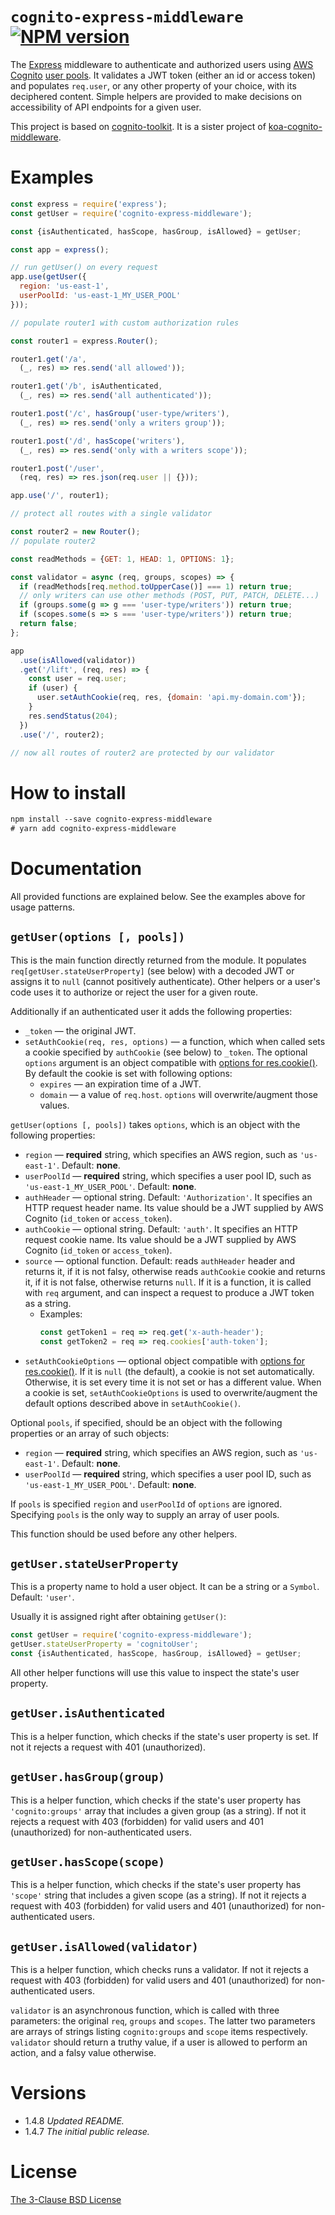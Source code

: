 # `cognito-express-middleware` [![NPM version][npm-img]][npm-url]

[npm-img]: https://img.shields.io/npm/v/cognito-express-middleware.svg
[npm-url]: https://npmjs.org/package/cognito-express-middleware

The [Express](https://expressjs.com/) middleware to authenticate and authorized users using [AWS Cognito](https://aws.amazon.com/cognito/)
[user pools](https://docs.aws.amazon.com/cognito/latest/developerguide/cognito-user-identity-pools.html).
It validates a JWT token (either an id or access token) and populates `req.user`, or any other property of your choice,
with its deciphered content. Simple helpers are provided to make decisions on accessibility of API endpoints for a given user.

This project is based on [cognito-toolkit](https://www.npmjs.com/package/cognito-toolkit). It is a sister project of [koa-cognito-middleware](https://www.npmjs.com/package/koa-cognito-middleware).

# Examples

```js
const express = require('express');
const getUser = require('cognito-express-middleware');

const {isAuthenticated, hasScope, hasGroup, isAllowed} = getUser;

const app = express();

// run getUser() on every request
app.use(getUser({
  region: 'us-east-1',
  userPoolId: 'us-east-1_MY_USER_POOL'
}));

// populate router1 with custom authorization rules

const router1 = express.Router();

router1.get('/a',
  (_, res) => res.send('all allowed'));

router1.get('/b', isAuthenticated,
  (_, res) => res.send('all authenticated'));

router1.post('/c', hasGroup('user-type/writers'),
  (_, res) => res.send('only a writers group'));

router1.post('/d', hasScope('writers'),
  (_, res) => res.send('only with a writers scope'));

router1.post('/user',
  (req, res) => res.json(req.user || {}));

app.use('/', router1);

// protect all routes with a single validator

const router2 = new Router();
// populate router2

const readMethods = {GET: 1, HEAD: 1, OPTIONS: 1};

const validator = async (req, groups, scopes) => {
  if (readMethods[req.method.toUpperCase()] === 1) return true;
  // only writers can use other methods (POST, PUT, PATCH, DELETE...)
  if (groups.some(g => g === 'user-type/writers')) return true;
  if (scopes.some(s => s === 'user-type/writers')) return true;
  return false;
};

app
  .use(isAllowed(validator))
  .get('/lift', (req, res) => {
    const user = req.user;
    if (user) {
      user.setAuthCookie(req, res, {domain: 'api.my-domain.com'});
    }
    res.sendStatus(204);
  })
  .use('/', router2);

// now all routes of router2 are protected by our validator
```

# How to install

```txt
npm install --save cognito-express-middleware
# yarn add cognito-express-middleware
```

# Documentation

All provided functions are explained below. See the examples above for usage patterns.

## `getUser(options [, pools])`

This is the main function directly returned from the module. It populates `req[getUser.stateUserProperty]` (see below)
with a decoded JWT or assigns it to `null` (cannot positively authenticate).
Other helpers or a user's code uses it to authorize or reject the user for a given route.

Additionally if an authenticated user it adds the following properties:

* `_token` &mdash; the original JWT.
* `setAuthCookie(req, res, options)` &mdash; a function, which when called sets a cookie specified by `authCookie` (see below) to `_token`.
  The optional `options` argument is an object compatible with [options for res.cookie()](https://expressjs.com/en/5x/api.html#res.cookie).
  By default the cookie is set with following options:
    * `expires` &mdash; an expiration time of a JWT.
    * `domain` &mdash; a value of `req.host`.
  `options` will overwrite/augment those values.

`getUser(options [, pools])` takes `options`, which is an object with the following properties:

* `region` &mdash; **required** string, which specifies an AWS region, such as `'us-east-1'`. Default: **none**.
* `userPoolId` &mdash; **required** string, which specifies a user pool ID, such as `'us-east-1_MY_USER_POOL'`. Default: **none**.
* `authHeader` &mdash; optional string. Default: `'Authorization'`. It specifies an HTTP request header name. Its value should be a JWT supplied by AWS Cognito (`id_token` or `access_token`).
* `authCookie` &mdash; optional string. Default: `'auth'`. It specifies an HTTP request cookie name. Its value should be a JWT supplied by AWS Cognito (`id_token` or `access_token`).
* `source` &mdash; optional function. Default: reads `authHeader` header and returns it, if it is not falsy, otherwise reads `authCookie` cookie and returns it, if it is not false, otherwise returns `null`.
  If it is a function, it is called with `req` argument, and can inspect a request to produce a JWT token as a string.
    * Examples:
      ```js
      const getToken1 = req => req.get('x-auth-header');
      const getToken2 = req => req.cookies['auth-token'];
      ```
* `setAuthCookieOptions` &mdash; optional object compatible with [options for res.cookie()](https://expressjs.com/en/5x/api.html#res.cookie).
  If it is `null` (the default), a cookie is not set automatically. Otherwise, it is set every time it is not set or has a different value. When a cookie is set,
  `setAuthCookieOptions` is used to overwrite/augment the default options described above in `setAuthCookie()`.

Optional `pools`, if specified, should be an object with the following properties or an array of such objects:

* `region` &mdash; **required** string, which specifies an AWS region, such as `'us-east-1'`. Default: **none**.
* `userPoolId` &mdash; **required** string, which specifies a user pool ID, such as `'us-east-1_MY_USER_POOL'`. Default: **none**.

If `pools` is specified `region` and `userPoolId` of `options` are ignored. Specifying `pools` is the only way to supply an array of user pools.

This function should be used before any other helpers.

## `getUser.stateUserProperty`

This is a property name to hold a user object. It can be a string or a `Symbol`. Default: `'user'`.

Usually it is assigned right after obtaining `getUser()`:

```js
const getUser = require('cognito-express-middleware');
getUser.stateUserProperty = 'cognitoUser';
const {isAuthenticated, hasScope, hasGroup, isAllowed} = getUser;
```

All other helper functions will use this value to inspect the state's user property.

## `getUser.isAuthenticated`

This is a helper function, which checks if the state's user property is set. If not it rejects a request with 401 (unauthorized).

## `getUser.hasGroup(group)`

This is a helper function, which checks if the state's user property has `'cognito:groups'` array that includes a given group (as a string).
If not it rejects a request with 403 (forbidden) for valid users and 401 (unauthorized) for non-authenticated users.

## `getUser.hasScope(scope)`

This is a helper function, which checks if the state's user property has `'scope'` string that includes a given scope (as a string).
If not it rejects a request with 403 (forbidden) for valid users and 401 (unauthorized) for non-authenticated users.

## `getUser.isAllowed(validator)`

This is a helper function, which checks runs a validator. If not it rejects a request with 403 (forbidden) for valid users and 401 (unauthorized) for non-authenticated users.

`validator` is an asynchronous function, which is called with three parameters: the original `req`, `groups` and `scopes`.
The latter two parameters are arrays of strings listing `cognito:groups` and `scope` items respectively.
`validator` should return a truthy value, if a user is allowed to perform an action, and a falsy value otherwise.

# Versions

- 1.4.8 *Updated README.*
- 1.4.7 *The initial public release.*

# License

[The 3-Clause BSD License](https://opensource.org/licenses/BSD-3-Clause)
